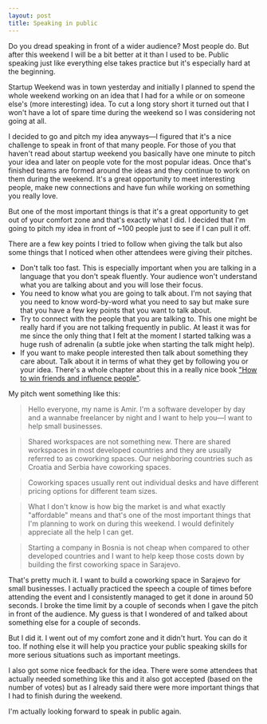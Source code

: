 ```yaml
---
layout: post 
title: Speaking in public
---
```


 [0]: http://www.randomshouting.com/2012/08/11/Book-Review-How-To-Make-Friends-And-Influence-People.html

Do you dread speaking in front of a wider audience? Most people do. But after
this weekend I will be a bit better at it than I used to be. Public speaking
just like everything else takes practice but it's especially hard at the
beginning.

<!-- more start -->

Startup Weekend was in town yesterday and initially I planned to spend the whole
weekend working on an idea that I had for a while or on someone else's (more
interesting) idea. To cut a long story short it turned out that I won't have a
lot of spare time during the weekend so I was considering not going at all.

I decided to go and pitch my idea anyways—I figured that it's a nice challenge
to speak in front of that many people.  For those of you that haven't read about
startup weekend you basically have one minute to pitch your idea and later on
people vote for the most popular ideas.  Once that's finished teams are formed
around the ideas and they continue to work on them during the weekend. It's a
great opportunity to meet interesting people, make new connections and have fun
while working on something you really love.

But one of the most important things is that it's a great opportunity to get out
of your comfort zone and that's exactly what I did. I decided that I'm going to
pitch my idea in front of ~100 people just to see if I can pull it off. 

There are a few key points I tried to follow when giving the talk but also some
things that I noticed when other attendees were giving their pitches.

 - Don't talk too fast. This is especially important when you are talking in a
   language that you don't speak fluently. Your audience won't understand what
   you are talking about and you will lose their focus.
 - You need to know what you are going to talk about. I'm not saying that you
   need to know word-by-word what you need to say but make sure that you have a
   few key points that you want to talk about.
 - Try to connect with the people that you are talking to. This one might be
   really hard if you are not talking frequently in public. At least it was for
   me since the only thing that I felt at the moment I started talking was a
   huge rush of adrenalin (a subtle joke when starting the talk might help).
 - If you want to make people interested then talk about something they care
   about.  Talk about it in terms of what they get by following you or your
   idea.  There's a whole chapter about this in a really nice book ["How to win
   friends and influence people"][0].

My pitch went something like this:

> Hello everyone, my name is Amir. I'm a software developer by day and a wannabe
> freelancer by night and I want to help you—I want to help small businesses.

> Shared workspaces are not something new. There are shared workspaces in most
> developed countries and they are usually referred to as coworking spaces. Our
> neighboring countries such as Croatia and Serbia have coworking spaces.

> Coworking spaces usually rent out individual desks and have different pricing
> options for different team sizes.

> What I don't know is how big the market is and what exactly "affordable" means
> and that's one of the most important things that I'm planning to work on
> during this weekend. I would definitely appreciate all the help I can get.

> Starting a company in Bosnia is not cheap when compared to other developed
> countries and I want to help keep those costs down by building the first
> coworking space in Sarajevo.

That's pretty much it. I want to build a coworking space in Sarajevo for small
businesses. I actually practiced the speech a couple of times before attending
the event and I consistently managed to get it done in around 50 seconds. I
broke the time limit by a couple of seconds when I gave the pitch in front of
the audience. My guess is that I wondered of and talked about something else
for a couple of seconds.

But I did it. I went out of my comfort zone and it didn't hurt. You can do it
too. If nothing else it will help you practice your public speaking skills for
more serious situations such as important meetings.

I also got some nice feedback for the idea. There were some attendees that
actually needed something like this and it also got accepted (based on the
number of votes) but as I already said there were more important things that I
had to finish during the weekend.

I'm actually looking forward to speak in public again.
<!-- more end -->
